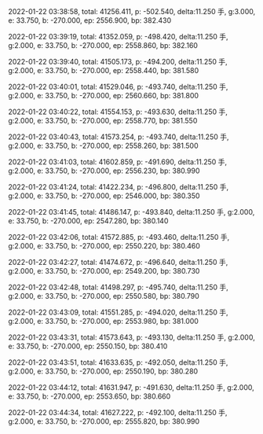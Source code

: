 2022-01-22 03:38:58, total: 41256.411, p: -502.540, delta:11.250 手, g:3.000, e: 33.750, b: -270.000, ep: 2556.900, bp: 382.430

2022-01-22 03:39:19, total: 41352.059, p: -498.420, delta:11.250 手, g:2.000, e: 33.750, b: -270.000, ep: 2558.860, bp: 382.160

2022-01-22 03:39:40, total: 41505.173, p: -494.200, delta:11.250 手, g:2.000, e: 33.750, b: -270.000, ep: 2558.440, bp: 381.580

2022-01-22 03:40:01, total: 41529.046, p: -493.740, delta:11.250 手, g:2.000, e: 33.750, b: -270.000, ep: 2560.660, bp: 381.800

2022-01-22 03:40:22, total: 41554.153, p: -493.630, delta:11.250 手, g:2.000, e: 33.750, b: -270.000, ep: 2558.770, bp: 381.550

2022-01-22 03:40:43, total: 41573.254, p: -493.740, delta:11.250 手, g:2.000, e: 33.750, b: -270.000, ep: 2558.260, bp: 381.500

2022-01-22 03:41:03, total: 41602.859, p: -491.690, delta:11.250 手, g:2.000, e: 33.750, b: -270.000, ep: 2556.230, bp: 380.990

2022-01-22 03:41:24, total: 41422.234, p: -496.800, delta:11.250 手, g:2.000, e: 33.750, b: -270.000, ep: 2546.000, bp: 380.350

2022-01-22 03:41:45, total: 41486.147, p: -493.840, delta:11.250 手, g:2.000, e: 33.750, b: -270.000, ep: 2547.280, bp: 380.140

2022-01-22 03:42:06, total: 41572.885, p: -493.460, delta:11.250 手, g:2.000, e: 33.750, b: -270.000, ep: 2550.220, bp: 380.460

2022-01-22 03:42:27, total: 41474.672, p: -496.640, delta:11.250 手, g:2.000, e: 33.750, b: -270.000, ep: 2549.200, bp: 380.730

2022-01-22 03:42:48, total: 41498.297, p: -495.740, delta:11.250 手, g:2.000, e: 33.750, b: -270.000, ep: 2550.580, bp: 380.790

2022-01-22 03:43:09, total: 41551.285, p: -494.020, delta:11.250 手, g:2.000, e: 33.750, b: -270.000, ep: 2553.980, bp: 381.000

2022-01-22 03:43:31, total: 41573.643, p: -493.130, delta:11.250 手, g:2.000, e: 33.750, b: -270.000, ep: 2550.150, bp: 380.410

2022-01-22 03:43:51, total: 41633.635, p: -492.050, delta:11.250 手, g:2.000, e: 33.750, b: -270.000, ep: 2550.190, bp: 380.280

2022-01-22 03:44:12, total: 41631.947, p: -491.630, delta:11.250 手, g:2.000, e: 33.750, b: -270.000, ep: 2553.650, bp: 380.660

2022-01-22 03:44:34, total: 41627.222, p: -492.100, delta:11.250 手, g:2.000, e: 33.750, b: -270.000, ep: 2555.820, bp: 380.990